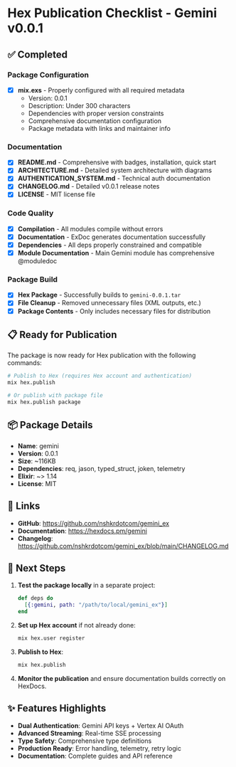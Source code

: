 # Hex Publication Checklist - Gemini v0.0.1

## ✅ Completed

### Package Configuration
- [x] **mix.exs** - Properly configured with all required metadata
  - Version: 0.0.1
  - Description: Under 300 characters
  - Dependencies with proper version constraints
  - Comprehensive documentation configuration
  - Package metadata with links and maintainer info

### Documentation
- [x] **README.md** - Comprehensive with badges, installation, quick start
- [x] **ARCHITECTURE.md** - Detailed system architecture with diagrams  
- [x] **AUTHENTICATION_SYSTEM.md** - Technical auth documentation
- [x] **CHANGELOG.md** - Detailed v0.0.1 release notes
- [x] **LICENSE** - MIT license file

### Code Quality
- [x] **Compilation** - All modules compile without errors
- [x] **Documentation** - ExDoc generates documentation successfully
- [x] **Dependencies** - All deps properly constrained and compatible
- [x] **Module Documentation** - Main Gemini module has comprehensive @moduledoc

### Package Build
- [x] **Hex Package** - Successfully builds to `gemini-0.0.1.tar`
- [x] **File Cleanup** - Removed unnecessary files (XML outputs, etc.)
- [x] **Package Contents** - Only includes necessary files for distribution

## 📋 Ready for Publication

The package is now ready for Hex publication with the following commands:

```bash
# Publish to Hex (requires Hex account and authentication)
mix hex.publish

# Or publish with package file
mix hex.publish package
```

## 📦 Package Details

- **Name**: gemini
- **Version**: 0.0.1  
- **Size**: ~116KB
- **Dependencies**: req, jason, typed_struct, joken, telemetry
- **Elixir**: ~> 1.14
- **License**: MIT

## 🔗 Links

- **GitHub**: https://github.com/nshkrdotcom/gemini_ex
- **Documentation**: https://hexdocs.pm/gemini
- **Changelog**: https://github.com/nshkrdotcom/gemini_ex/blob/main/CHANGELOG.md

## 🎯 Next Steps

1. **Test the package locally** in a separate project:
   ```elixir
   def deps do
     [{:gemini, path: "/path/to/local/gemini_ex"}]
   end
   ```

2. **Set up Hex account** if not already done:
   ```bash
   mix hex.user register
   ```

3. **Publish to Hex**:
   ```bash
   mix hex.publish
   ```

4. **Monitor the publication** and ensure documentation builds correctly on HexDocs.

## ✨ Features Highlights

- **Dual Authentication**: Gemini API keys + Vertex AI OAuth
- **Advanced Streaming**: Real-time SSE processing
- **Type Safety**: Comprehensive type definitions
- **Production Ready**: Error handling, telemetry, retry logic
- **Documentation**: Complete guides and API reference
